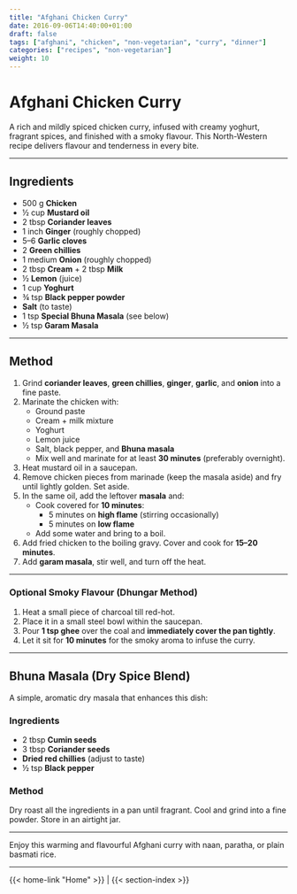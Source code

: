 ```yaml
---
title: "Afghani Chicken Curry"
date: 2016-09-06T14:40:00+01:00
draft: false
tags: ["afghani", "chicken", "non-vegetarian", "curry", "dinner"]
categories: ["recipes", "non-vegetarian"]
weight: 10
---
```


# Afghani Chicken Curry

A rich and mildly spiced chicken curry, infused with creamy yoghurt, fragrant spices, and finished with a smoky flavour. This North-Western recipe delivers flavour and tenderness in every bite.

---

## Ingredients

- 500 g **Chicken**
- ½ cup **Mustard oil**
- 2 tbsp **Coriander leaves**
- 1 inch **Ginger** (roughly chopped)
- 5–6 **Garlic cloves**
- 2 **Green chillies**
- 1 medium **Onion** (roughly chopped)
- 2 tbsp **Cream** + 2 tbsp **Milk**
- ½ **Lemon** (juice)
- 1 cup **Yoghurt**
- ¾ tsp **Black pepper powder**
- **Salt** (to taste)
- 1 tsp **Special Bhuna Masala** (see below)
- ½ tsp **Garam Masala**

---

## Method

1. Grind **coriander leaves**, **green chillies**, **ginger**, **garlic**, and **onion** into a fine paste.
2. Marinate the chicken with:
   - Ground paste  
   - Cream + milk mixture  
   - Yoghurt  
   - Lemon juice  
   - Salt, black pepper, and **Bhuna masala**  
   - Mix well and marinate for at least **30 minutes** (preferably overnight).
3. Heat mustard oil in a saucepan.
4. Remove chicken pieces from marinade (keep the masala aside) and fry until lightly golden. Set aside.
5. In the same oil, add the leftover **masala** and:
   - Cook covered for **10 minutes**:  
     - 5 minutes on **high flame** (stirring occasionally)  
     - 5 minutes on **low flame**
   - Add some water and bring to a boil.
6. Add fried chicken to the boiling gravy. Cover and cook for **15–20 minutes**.
7. Add **garam masala**, stir well, and turn off the heat.

---

### Optional Smoky Flavour (Dhungar Method)

1. Heat a small piece of charcoal till red-hot.
2. Place it in a small steel bowl within the saucepan.
3. Pour **1 tsp ghee** over the coal and **immediately cover the pan tightly**.
4. Let it sit for **10 minutes** for the smoky aroma to infuse the curry.

---

## Bhuna Masala (Dry Spice Blend)

A simple, aromatic dry masala that enhances this dish:

### Ingredients

- 2 tbsp **Cumin seeds**
- 3 tbsp **Coriander seeds**
- **Dried red chillies** (adjust to taste)
- ½ tsp **Black pepper**

### Method

Dry roast all the ingredients in a pan until fragrant. Cool and grind into a fine powder. Store in an airtight jar.

---

Enjoy this warming and flavourful Afghani curry with naan, paratha, or plain basmati rice.

---
{{< home-link "Home" >}} | {{< section-index >}}